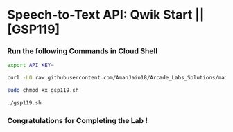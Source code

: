 # Speech-to-Text API: Qwik Start || [GSP119]

### Run the following Commands in Cloud Shell

```bash
export API_KEY=
```

```bash
curl -LO raw.githubusercontent.com/AmanJain18/Arcade_Labs_Solutions/main/Google%20Cloud%20Speech-to-Text%20API%20Qwik%20Start/gsp119.sh

sudo chmod +x gsp119.sh

./gsp119.sh
```

### Congratulations for Completing the Lab !
